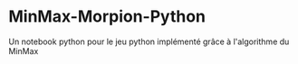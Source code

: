 # MinMax-Morpion-Python
 Un notebook python pour le jeu python implémenté grâce à l'algorithme du MinMax
